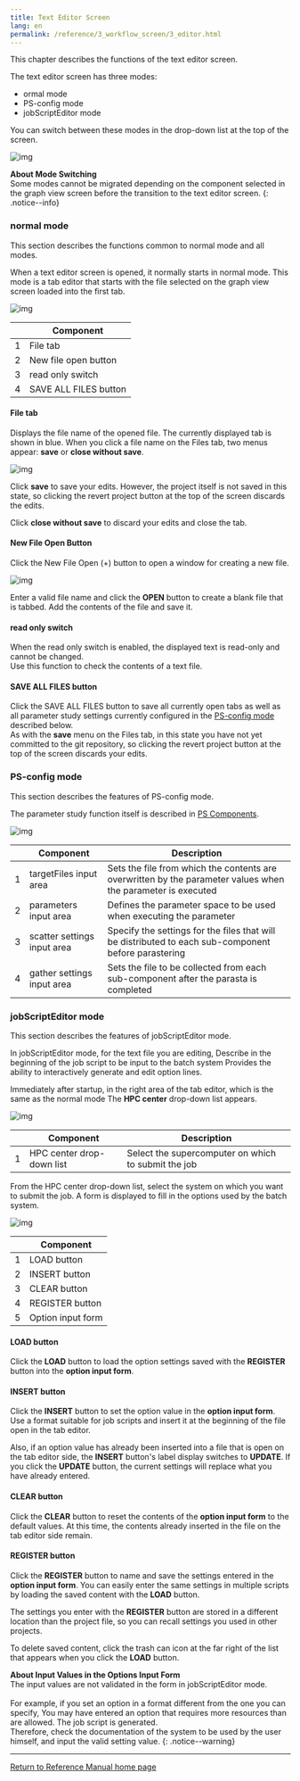 ```yaml
---
title: Text Editor Screen
lang: en
permalink: /reference/3_workflow_screen/3_editor.html
---
```

This chapter describes the functions of the text editor screen.

The text editor screen has three modes:
- ormal mode
- PS-config mode
- jobScriptEditor mode

You can switch between these modes in the drop-down list at the top of the screen.

![img](./img/editor_mode.png "editor_mode")

__About Mode Switching__  
Some modes cannot be migrated depending on the component selected in the graph view screen before the transition to the text editor screen.
{: .notice--info}

### normal mode
This section describes the functions common to normal mode and all modes.

When a text editor screen is opened, it normally starts in normal mode. This mode is a tab editor that starts with the file selected on the graph view screen loaded into the first tab.

![img](./img/editor_normal.png "editor_normal")

|| Component |
|----------|----------|
|1| File tab |
|2| New file open button |
|3|read only switch |
|4|SAVE ALL FILES button |

#### File tab
Displays the file name of the opened file. The currently displayed tab is shown in blue.
When you click a file name on the Files tab, two menus appear: __save__ or __close without save__.

![img](./img/editor_tab_menu.png "editor_tab_menu")

Click __save__ to save your edits. However, the project itself is not saved in this state, so clicking the revert project button at the top of the screen discards the edits.

Click __close without save__ to discard your edits and close the tab.

#### New File Open Button
Click the New File Open (+) button to open a window for creating a new file.

![img](./img/new_faile_name_dialog.png "new_faile_name_dialog")

Enter a valid file name and click the __OPEN__ button to create a blank file that is tabbed.
Add the contents of the file and save it.

#### read only switch
When the read only switch is enabled, the displayed text is read-only and cannot be changed.  
Use this function to check the contents of a text file.

#### SAVE ALL FILES button
Click the SAVE ALL FILES button to save all currently open tabs as well as all parameter study settings currently configured in the [PS-config mode](#ps-config-mode) described below.  
As with the __save__ menu on the Files tab, in this state you have not yet committed to the git repository, so clicking the revert project button at the top of the screen discards your edits.

### PS-config mode
This section describes the features of PS-config mode.

The parameter study function itself is described in [PS Components]({{site.baseurl}}/reference/4_component/06_PS.html).

![img](./img/editor_ps_config.png "editor_ps_config")

|| Component | Description |
|----------|----------|---------------------------------|
|1|targetFiles input area | Sets the file from which the contents are overwritten by the parameter values when the parameter is executed |
|2|parameters input area | Defines the parameter space to be used when executing the parameter |
|3|scatter settings input area | Specify the settings for the files that will be distributed to each sub-component before parastering |
|4|gather settings input area | Sets the file to be collected from each sub-component after the parasta is completed |

### jobScriptEditor mode
This section describes the features of jobScriptEditor mode.

In jobScriptEditor mode, for the text file you are editing,
Describe in the beginning of the job script to be input to the batch system
Provides the ability to interactively generate and edit option lines.

Immediately after startup, in the right area of the tab editor, which is the same as the normal mode
The __HPC center__ drop-down list appears.

![img](./img/editor_jobscript_editor.png "editor_jobscript_editor")

|| Component | Description |
|----------|----------|---------------------------------|
|1|HPC center drop-down list | Select the supercomputer on which to submit the job |

From the HPC center drop-down list, select the system on which you want to submit the job.
A form is displayed to fill in the options used by the batch system.

![img](./img/editor_jobscript_editor_fugaku.png "editor_jobscript_editor_fugaku")

|| Component |
|----------|----------|
|1|LOAD button |
|2|INSERT button |
|3|CLEAR button |
|4|REGISTER button |
|5| Option input form |

#### LOAD button
Click the __LOAD__ button to load the option settings saved with the __REGISTER__ button into the __option input form__.

#### INSERT button
Click the __INSERT__ button to set the option value in the __option input form__.
Use a format suitable for job scripts and insert it at the beginning of the file open in the tab editor.

Also, if an option value has already been inserted into a file that is open on the tab editor side, the __INSERT__ button's label display switches to __UPDATE__.
If you click the __UPDATE__ button, the current settings will replace what you have already entered.

#### CLEAR button
Click the __CLEAR__ button to reset the contents of the __option input form__ to the default values.
At this time, the contents already inserted in the file on the tab editor side remain.

#### REGISTER button
Click the __REGISTER__ button to name and save the settings entered in the __option input form__.
You can easily enter the same settings in multiple scripts by loading the saved content with the __LOAD__ button.

The settings you enter with the __REGISTER__ button are stored in a different location than the project file, so you can recall settings you used in other projects.

To delete saved content, click the trash can icon at the far right of the list that appears when you click the __LOAD__ button.

__About Input Values in the Options Input Form__  
The input values are not validated in the form in jobScriptEditor mode. <br/><br/>
For example, if you set an option in a format different from the one you can specify,
You may have entered an option that requires more resources than are allowed.
The job script is generated.  
Therefore, check the documentation of the system to be used by the user himself, and input the valid setting value.
{: .notice--warning}


--------
[Return to Reference Manual home page]({{site.baseurl}}/reference/)
